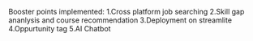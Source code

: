 Booster points implemented:
1.Cross platform job searching
2.Skill gap ananlysis and course recommendation
3.Deployment on streamlite
4.Oppurtunity tag
5.AI Chatbot
